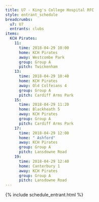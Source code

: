 ```yaml
---
title: U7 - King's College Hospital RFC
style: entrant_schedule
breadcrumbs:
  u7: U7
  entrants: clubs
items:
  KCH Pirates:
    11:
      time: 2018-04-29 10:00
      home: KCH Pirates
      away: Westcombe Park
      group: Group A
      pitch: Twickenham
    13:
      time: 2018-04-29 10:40
      home: KCH Pirates
      away: Old Colfeians 4
      group: Group A
      pitch: Cardiff Arms Park
    15:
      time: 2018-04-29 11:20
      home: Blackheath 5
      away: KCH Pirates
      group: Group A
      pitch: Cardiff Arms Park
    17:
      time: 2018-04-29 12:00
      home: " Ashford"
      away: KCH Pirates
      group: Group A
      pitch: Lansdowne Road
    19:
      time: 2018-04-29 12:40
      home: Canterbury 1
      away: KCH Pirates
      group: Group A
      pitch: Lansdowne Road
---
```


{% include schedule_entrant.html %}
